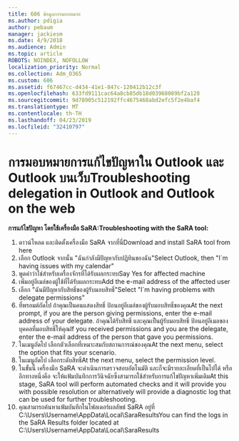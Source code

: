 ```yaml
---
title: 606 ข้อมูลการมอบหมาย
ms.author: pdigia
author: pebaum
manager: jackiesm
ms.date: 4/9/2018
ms.audience: Admin
ms.topic: article
ROBOTS: NOINDEX, NOFOLLOW
localization_priority: Normal
ms.collection: Adm_O365
ms.custom: 606
ms.assetid: f67467cc-d434-41e1-847c-120412b12c3f
ms.openlocfilehash: 633fd9111cac64a8cb85db18d03968089bf2a128
ms.sourcegitcommit: 9d78905c512192ffc4675468abd2efc5f2e4baf4
ms.translationtype: MT
ms.contentlocale: th-TH
ms.lasthandoff: 04/23/2019
ms.locfileid: "32410797"
---
```

# <a name="troubleshooting-delegation-in-outlook-and-outlook-on-the-web"></a><span data-ttu-id="ace3a-102">การมอบหมายการแก้ไขปัญหาใน Outlook และ Outlook บนเว็บ</span><span class="sxs-lookup"><span data-stu-id="ace3a-102">Troubleshooting delegation in Outlook and Outlook on the web</span></span>

<span data-ttu-id="ace3a-103">**การแก้ไขปัญหา โดยใช้เครื่องมือ SaRA:**</span><span class="sxs-lookup"><span data-stu-id="ace3a-103">**Troubleshooting with the SaRA tool:**</span></span>

1. <span data-ttu-id="ace3a-104">ดาวน์โหลด และติดตั้งเครื่องมือ SaRA จากที่นี่</span><span class="sxs-lookup"><span data-stu-id="ace3a-104">Download and install SaRA tool from here</span></span>
1. <span data-ttu-id="ace3a-105">เลือก Outlook จากนั้น "ฉันกำลังมีปัญหากับปฏิทินของฉัน"</span><span class="sxs-lookup"><span data-stu-id="ace3a-105">Select Outlook, then "I\`m having issues with my calendar"</span></span>
1. <span data-ttu-id="ace3a-106">พูดคำว่าใช่สำหรับเครื่องจักรที่ได้รับผลกระทบ</span><span class="sxs-lookup"><span data-stu-id="ace3a-106">Say Yes for affected machine</span></span>
1. <span data-ttu-id="ace3a-107">เพิ่มอยู่อีเมล์ของผู้ใช้ที่ได้รับผลกระทบ</span><span class="sxs-lookup"><span data-stu-id="ace3a-107">Add the e-mail address of the affected user</span></span>
1. <span data-ttu-id="ace3a-108">เลือก "ฉันมีปัญหากับสิทธิ์ของผู้รับมอบสิทธิ์"</span><span class="sxs-lookup"><span data-stu-id="ace3a-108">Select "I\`m having problems with delegate permissions"</span></span>
1. <span data-ttu-id="ace3a-109">ที่พรอมต์ถัดไป ถ้าคุณเป็นคนแสดงสิทธิ์ ป้อนอยู่อีเมล์ของผู้รับมอบสิทธิ์ของคุณ</span><span class="sxs-lookup"><span data-stu-id="ace3a-109">At the next prompt, if you are the person giving permissions, enter the e-mail address of your delegate.</span></span> <span data-ttu-id="ace3a-110">ถ้าคุณได้รับสิทธิ์ และคุณเป็นผู้รับมอบสิทธิ์ ป้อนอยู่อีเมลของบุคคลที่มอบสิทธิ์ให้คุณ</span><span class="sxs-lookup"><span data-stu-id="ace3a-110">If you received permissions and you are the delegate, enter the e-mail address of the person that gave you permissions.</span></span>
1. <span data-ttu-id="ace3a-111">ในเมนูถัดไป เลือกตัวเลือกที่เหมาะสมกับสถานการณ์ของคุณ</span><span class="sxs-lookup"><span data-stu-id="ace3a-111">At the next menu, select the option that fits your scenario.</span></span> 
1. <span data-ttu-id="ace3a-112">ในเมนูถัดไป เลือกระดับสิทธิ์</span><span class="sxs-lookup"><span data-stu-id="ace3a-112">At the next menu, select the permission level.</span></span>
1. <span data-ttu-id="ace3a-113">ในขั้นนี้ เครื่องมือ SaRA จะดำเนินการตรวจสอบอัตโนมัติ และก็จะมีรายละเอียดที่เป็นไปได้ หรืออีกทางหนึ่งคือ จะให้แฟ้มบันทึกการวินิจฉัยซึ่งสามารถใช้สำหรับการแก้ไขปัญหาเพิ่มเติม</span><span class="sxs-lookup"><span data-stu-id="ace3a-113">At this stage, SaRA tool will perform automated checks and it will provide you with possible resolution or alternatively will provide a diagnostic log that can be used for further troubleshooting.</span></span>
1. <span data-ttu-id="ace3a-114">คุณสามารถค้นหาแฟ้มบันทึกในโฟลเดอร์ผลลัพธ์ SaRA อยู่ที่ C:\Users\Username\AppData\Local\SaraResults</span><span class="sxs-lookup"><span data-stu-id="ace3a-114">You can find the logs in the SaRA Results folder located at C:\Users\Username\AppData\Local\SaraResults</span></span>